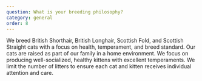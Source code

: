 ```yaml
---
question: What is your breeding philosophy?
category: general
order: 8
---
```


We breed British Shorthair, British Longhair, Scottish Fold, and Scottish Straight cats with a focus on health, temperament, and breed standard. Our cats are raised as part of our family in a home environment. We focus on producing well-socialized, healthy kittens with excellent temperaments. We limit the number of litters to ensure each cat and kitten receives individual attention and care.
